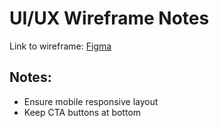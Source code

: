 # UI/UX Wireframe Notes

Link to wireframe: [Figma](https://figma.com/yourproject)

## Notes:
- Ensure mobile responsive layout
- Keep CTA buttons at bottom
